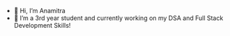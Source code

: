 - 👋 Hi, I’m Anamitra
- 🌱 I’m a 3rd year student and currently working on my DSA and Full Stack Development Skills!


<!---
anamitrajoshi/anamitrajoshi is a ✨ special ✨ repository because its `README.md` (this file) appears on your GitHub profile.
You can click the Preview link to take a look at your changes.
--->
